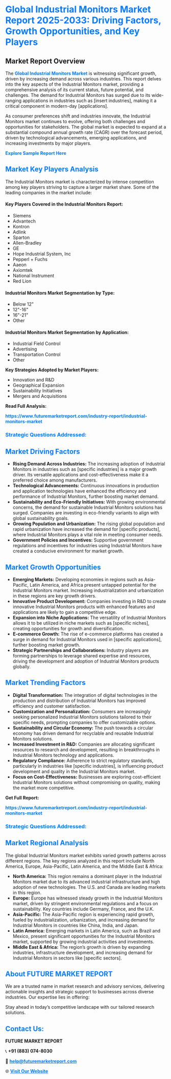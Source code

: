<h1 style="color: #007BFF;">Global Industrial Monitors Market Report 2025-2033: Driving Factors, Growth Opportunities, and Key Players</h1>

<section id="overview">
<h2>Market Report Overview</h2>
<p>The <a href="https://www.futuremarketreport.com/industry-report/industrial-monitors-market" style="color: #007BFF; text-decoration: none;"><strong>Global Industrial Monitors Market</strong></a> is witnessing significant growth, driven by increasing demand across various industries. This report delves into the key aspects of the Industrial Monitors market, providing a comprehensive analysis of its current status, future potential, and challenges. The demand for Industrial Monitors has surged due to its wide-ranging applications in industries such as [insert industries], making it a critical component in modern-day [applications].</p>
<p>As consumer preferences shift and industries innovate, the Industrial Monitors market continues to evolve, offering both challenges and opportunities for stakeholders. The global market is expected to expand at a substantial compound annual growth rate (CAGR) over the forecast period, driven by technological advancements, emerging applications, and increasing investments by major players.</p>
</section>

<section id="overview">
<p><a href="https://www.futuremarketreport.com/request-sample/reportId=89489" style="color: #007BFF; text-decoration: none;"><strong>Explore Sample Report Here</strong></a></p>
</section>

<section id="key-players">
<h2 style="color: #007BFF;">Market Key Players Analysis</h2>
<p>The Industrial Monitors market is characterized by intense competition among key players striving to capture a larger market share. Some of the leading companies in the market include:</p>
<h4>Key Players Covered in the Industrial Monitors Report:</h4>
<ul><li>Siemens</li><li>Advantech</li><li>Kontron</li><li>Adlink</li><li>Sparton</li><li>Allen-Bradley</li><li>GE</li><li>Hope Industrial System, Inc</li><li>Pepperl + Fuchs</li><li>Aaeon</li><li>Axiomtek</li><li>National Instrument</li><li>Red Lion</li></ul>
<h4>Industrial Monitors Market Segmentation by Type:</h4>
<ul><li>Below 12&quot;</li><li>12&quot;-16&quot;</li><li>16&quot;-21&quot;</li><li>Other</li></ul>

<h4>Industrial Monitors Market Segmentation by Application:</h4>
<ul><li>Industrial Field Control</li><li>Advertising</li><li>Transportation Control</li><li>Other</li></ul>
<p><strong>Key Strategies Adopted by Market Players:</strong></p>
<ul>
<li>Innovation and R&D</li>
<li>Geographical Expansion</li>
<li>Sustainability Initiatives</li>
<li>Mergers and Acquisitions</li>
</ul>
</section>

<section>
<p><strong>Read Full Analysis: </strong></p><a href="https://www.futuremarketreport.com/industry-report/industrial-monitors-market" style="color: #007BFF; text-decoration: none;"><strong>https://www.futuremarketreport.com/industry-report/industrial-monitors-market</strong></a>
<h3 style="color: #007BFF;">Strategic Questions Addressed:</h3>
</section>

<section id="driving-factors">
<h2 style="color: #007BFF;">Market Driving Factors</h2>
<ul>
<li><strong>Rising Demand Across Industries:</strong> The increasing adoption of Industrial Monitors in industries such as [specific industries] is a major growth driver. Its versatile applications and cost-effectiveness make it a preferred choice among manufacturers.</li>
<li><strong>Technological Advancements:</strong> Continuous innovations in production and application technologies have enhanced the efficiency and performance of Industrial Monitors, further boosting market demand.</li>
<li><strong>Sustainability and Eco-Friendly Initiatives:</strong> With growing environmental concerns, the demand for sustainable Industrial Monitors solutions has surged. Companies are investing in eco-friendly variants to align with global sustainability goals.</li>
<li><strong>Growing Population and Urbanization:</strong> The rising global population and rapid urbanization have increased the demand for [specific products], where Industrial Monitors plays a vital role in meeting consumer needs.</li>
<li><strong>Government Policies and Incentives:</strong> Supportive government regulations and incentives for industries using Industrial Monitors have created a conducive environment for market growth.</li>
</ul>
</section>

<section id="growth-opportunities">
<h2 style="color: #007BFF;">Market Growth Opportunities</h2>
<ul>
<li><strong>Emerging Markets:</strong> Developing economies in regions such as Asia-Pacific, Latin America, and Africa present untapped potential for the Industrial Monitors market. Increasing industrialization and urbanization in these regions are key growth drivers.</li>
<li><strong>Innovative Product Development:</strong> Companies investing in R&D to create innovative Industrial Monitors products with enhanced features and applications are likely to gain a competitive edge.</li>
<li><strong>Expansion into Niche Applications:</strong> The versatility of Industrial Monitors allows it to be utilized in niche markets such as [specific niches], creating opportunities for growth and diversification.</li>
<li><strong>E-commerce Growth:</strong> The rise of e-commerce platforms has created a surge in demand for Industrial Monitors used in [specific applications], further boosting market growth.</li>
<li><strong>Strategic Partnerships and Collaborations:</strong> Industry players are forming partnerships to leverage shared expertise and resources, driving the development and adoption of Industrial Monitors products globally.</li>
</ul>
</section>

<section id="trending-factors">
<h2 style="color: #007BFF;">Market Trending Factors</h2>
<ul>
<li><strong>Digital Transformation:</strong> The integration of digital technologies in the production and distribution of Industrial Monitors has improved efficiency and customer satisfaction.</li>
<li><strong>Customization and Personalization:</strong> Consumers are increasingly seeking personalized Industrial Monitors solutions tailored to their specific needs, prompting companies to offer customizable options.</li>
<li><strong>Sustainability and Circular Economy:</strong> The push towards a circular economy has driven demand for recyclable and reusable Industrial Monitors solutions.</li>
<li><strong>Increased Investment in R&D:</strong> Companies are allocating significant resources to research and development, resulting in breakthroughs in Industrial Monitors technology and applications.</li>
<li><strong>Regulatory Compliance:</strong> Adherence to strict regulatory standards, particularly in industries like [specific industries], is influencing product development and quality in the Industrial Monitors market.</li>
<li><strong>Focus on Cost-Effectiveness:</strong> Businesses are exploring cost-efficient Industrial Monitors solutions without compromising on quality, making the market more competitive.</li>
</ul>
</section>

<section>
<p><strong>Get Full Report: </strong></p><a href="https://www.futuremarketreport.com/industry-report/industrial-monitors-market" style="color: #007BFF; text-decoration: none;"><strong>https://www.futuremarketreport.com/industry-report/industrial-monitors-market</strong></a>
<h3 style="color: #007BFF;">Strategic Questions Addressed:</h3>
</section>


<section id="regional-analysis">
<h2 style="color: #007BFF;">Market Regional Analysis</h2>
<p>The global Industrial Monitors market exhibits varied growth patterns across different regions. The key regions analyzed in this report include North America, Europe, Asia-Pacific, Latin America, and the Middle East & Africa:</p>
<ul>
<li><strong>North America:</strong> This region remains a dominant player in the Industrial Monitors market due to its advanced industrial infrastructure and high adoption of new technologies. The U.S. and Canada are leading markets in this region.</li>
<li><strong>Europe:</strong> Europe has witnessed steady growth in the Industrial Monitors market, driven by stringent environmental regulations and a focus on sustainability. Key countries include Germany, France, and the U.K.</li>
<li><strong>Asia-Pacific:</strong> The Asia-Pacific region is experiencing rapid growth, fueled by industrialization, urbanization, and increasing demand for Industrial Monitors in countries like China, India, and Japan.</li>
<li><strong>Latin America:</strong> Emerging markets in Latin America, such as Brazil and Mexico, present significant opportunities for the Industrial Monitors market, supported by growing industrial activities and investments.</li>
<li><strong>Middle East & Africa:</strong> The region’s growth is driven by expanding industries, infrastructure development, and increasing demand for Industrial Monitors in sectors like [specific sectors].</li>
</ul>
</section>

<footer>
<h2 style="color: #007BFF;">About FUTURE MARKET REPORT</h2>
<p>We are a trusted name in market research and advisory services, delivering actionable insights and strategic support to businesses across diverse industries. Our expertise lies in offering:</p>

<p>Stay ahead in today’s competitive landscape with our tailored research solutions.</p>

<h2 style="color: #007BFF;">Contact Us:</h2>
<p><strong>FUTURE MARKET REPORT</strong></p>
<p>📞 <strong>+91 (883) 074-8030</strong></p>
<p>📧 <strong><a href="mailto:help@futuremarketreport.com" style="color: #007BFF;">help@futuremarketreport.com</a></strong></p>
<p>🌐 <strong><a href="https://www.futuremarketreport.com/" style="color: #007BFF;">Visit Our Website</a></strong></p>
</footer>
